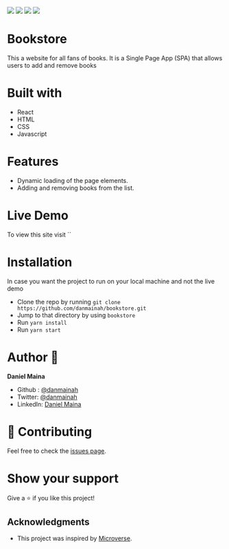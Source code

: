 ![](https://img.shields.io/badge/Microverse-blueviolet)
![](https://img.shields.io/badge/HTML-red)
![](https://img.shields.io/badge/JavaScript-yellow)
![](https://img.shields.io/badge/React-blue)

# Bookstore
 This a website for all fans of books. It is a Single Page App (SPA) that allows users to add and remove books 



# Built with
  - React
  - HTML
  - CSS
  - Javascript

# Features 
  - Dynamic loading of the page elements.
  - Adding and removing books from the list.

# Live Demo
 To view this site visit ``
 
# Installation 

In case you want the project to run on your local machine and not the live demo
  - Clone the repo by running `git clone https://github.com/danmainah/bookstore.git`
  - Jump to that directory by using `bookstore ` 
  - Run `yarn install`
  - Run `yarn start`

# Author 👤
**Daniel Maina**
  - Github : [@danmainah](https://github.com/danmainah/)
  - Twitter: [@danmainah](https://twitter.com/danmainah)
  - LinkedIn: [Daniel Maina](https://www.linkedin.com/in/daniel-maina-315a38191/)

# 🤝 Contributing

Feel free to check the [issues page](https://github.com/danmainah/bookstore/issues/).

# Show your support

Give a ⭐️ if you like this project!

## Acknowledgments
- This project was inspired by [Microverse](https://www.microverse.org/?grsf=w9rx3c).
